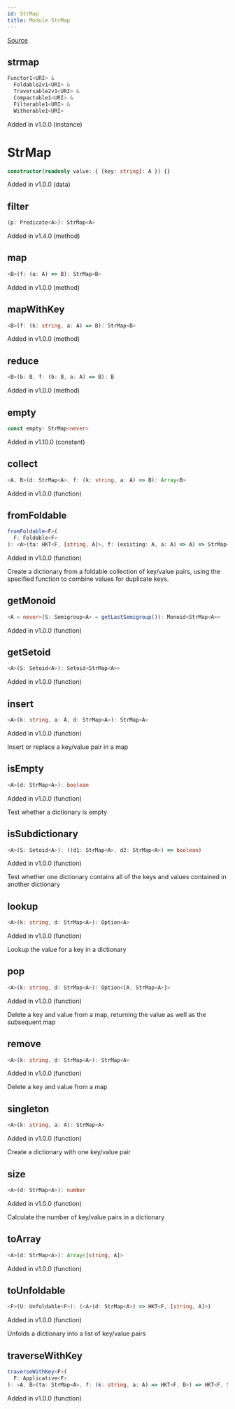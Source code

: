 ```yaml
---
id: StrMap
title: Module StrMap
---
```


[Source](https://github.com/gcanti/fp-ts/blob/master/src/StrMap.ts)

## strmap

```ts
Functor1<URI> &
  Foldable2v1<URI> &
  Traversable2v1<URI> &
  Compactable1<URI> &
  Filterable1<URI> &
  Witherable1<URI>
```

Added in v1.0.0 (instance)

# StrMap

```ts
constructor(readonly value: { [key: string]: A }) {}
```

Added in v1.0.0 (data)

## filter

```ts
(p: Predicate<A>): StrMap<A>
```

Added in v1.4.0 (method)

## map

```ts
<B>(f: (a: A) => B): StrMap<B>
```

Added in v1.0.0 (method)

## mapWithKey

```ts
<B>(f: (k: string, a: A) => B): StrMap<B>
```

Added in v1.0.0 (method)

## reduce

```ts
<B>(b: B, f: (b: B, a: A) => B): B
```

Added in v1.0.0 (method)

## empty

```ts
const empty: StrMap<never>
```

Added in v1.10.0 (constant)

## collect

```ts
<A, B>(d: StrMap<A>, f: (k: string, a: A) => B): Array<B>
```

Added in v1.0.0 (function)

## fromFoldable

```ts
fromFoldable<F>(
  F: Foldable<F>
): <A>(ta: HKT<F, [string, A]>, f: (existing: A, a: A) => A) => StrMap<A>
```

Added in v1.0.0 (function)

Create a dictionary from a foldable collection of key/value pairs, using the
specified function to combine values for duplicate keys.

## getMonoid

```ts
<A = never>(S: Semigroup<A> = getLastSemigroup()): Monoid<StrMap<A>>
```

Added in v1.0.0 (function)

## getSetoid

```ts
<A>(S: Setoid<A>): Setoid<StrMap<A>>
```

Added in v1.0.0 (function)

## insert

```ts
<A>(k: string, a: A, d: StrMap<A>): StrMap<A>
```

Added in v1.0.0 (function)

Insert or replace a key/value pair in a map

## isEmpty

```ts
<A>(d: StrMap<A>): boolean
```

Added in v1.0.0 (function)

Test whether a dictionary is empty

## isSubdictionary

```ts
<A>(S: Setoid<A>): ((d1: StrMap<A>, d2: StrMap<A>) => boolean)
```

Added in v1.0.0 (function)

Test whether one dictionary contains all of the keys and values contained in another dictionary

## lookup

```ts
<A>(k: string, d: StrMap<A>): Option<A>
```

Added in v1.0.0 (function)

Lookup the value for a key in a dictionary

## pop

```ts
<A>(k: string, d: StrMap<A>): Option<[A, StrMap<A>]>
```

Added in v1.0.0 (function)

Delete a key and value from a map, returning the value as well as the subsequent map

## remove

```ts
<A>(k: string, d: StrMap<A>): StrMap<A>
```

Added in v1.0.0 (function)

Delete a key and value from a map

## singleton

```ts
<A>(k: string, a: A): StrMap<A>
```

Added in v1.0.0 (function)

Create a dictionary with one key/value pair

## size

```ts
<A>(d: StrMap<A>): number
```

Added in v1.0.0 (function)

Calculate the number of key/value pairs in a dictionary

## toArray

```ts
<A>(d: StrMap<A>): Array<[string, A]>
```

Added in v1.0.0 (function)

## toUnfoldable

```ts
<F>(U: Unfoldable<F>): (<A>(d: StrMap<A>) => HKT<F, [string, A]>)
```

Added in v1.0.0 (function)

Unfolds a dictionary into a list of key/value pairs

## traverseWithKey

```ts
traverseWithKey<F>(
  F: Applicative<F>
): <A, B>(ta: StrMap<A>, f: (k: string, a: A) => HKT<F, B>) => HKT<F, StrMap<B>>
```

Added in v1.0.0 (function)
